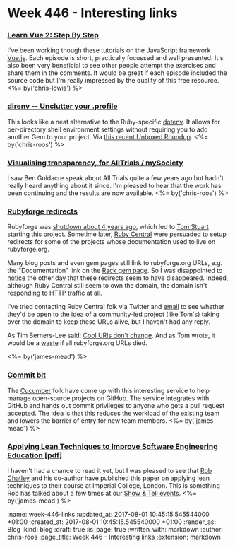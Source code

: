 Week 446 - Interesting links
============================

### [Learn Vue 2: Step By Step](https://laracasts.com/series/learn-vue-2-step-by-step/)

I've been working though these tutorials on the JavaScript framework [Vue.js](https://vuejs.org/). Each episode is short, practically focussed and well presented. It's also been very beneficial to see other people attempt the exercises and share them in the comments. It would be great if each episode included the source code but I'm really impressed by the quality of this free resource. <%= by('chris-lowis') %>

### [direnv -- Unclutter your .profile](https://direnv.net/)

This looks like a neat alternative to the Ruby-specific [dotenv][dotenv]. It allows for per-directory shell environment settings without requiring you to add another Gem to your project. Via [this recent Unboxed Roundup][unboxed-roundup]. <%= by('chris-roos') %>

[dotenv]: https://github.com/bkeepers/dotenv
[unboxed-roundup]: https://unboxed.co/blog/unboxed-roundup-our-links-for-w-c-31st-july-2017/


### [Visualising transparency, for AllTrials / mySociety](https://www.mysociety.org/2017/08/02/visualising-transparency-for-alltrials/)

I saw Ben Goldacre speak about All Trials quite a few years ago but hadn't really heard anything about it since. I'm pleased to hear that the work has been continuing and the results are now available. <%= by('chris-roos') %>


### [Rubyforge redirects](https://github.com/tomstuart/rubyforge-redirects)

Rubyforge was [shutdown about 4 years ago][rubyforge-shutdown], which led to [Tom Stuart][] starting this project. Sometime later, [Ruby Central][] were persuaded to setup redirects for some of the projects whose documentation used to live on rubyforge.org.

Many blog posts and even gem pages still link to rubyforge.org URLs, e.g. the "Documentation" link on the [Rack gem page][rack-gem]. So I was disappointed to [notice][copeland-tweet] the other day that these redirects seem to have disappeared. Indeed, although Ruby Central still seem to own the domain, the domain isn't responding to HTTP traffic at all.

I've tried contacting Ruby Central folk via Twitter and [email][ruby-central-email] to see whether they'd be open to the idea of a community-led project (like Tom's) taking over the domain to keep these URLs alive, but I haven't had any reply.

As Tim Berners-Lee said: [Cool URIs don't change][cool-uris]. And as Tom wrote, it would be a [waste][tom-why] if all rubyforge.org URLs died.

<%= by('james-mead') %>

[rubyforge-shutdown]: https://twitter.com/evanphx/status/399552820380053505
[Tom Stuart]: http://codon.com/
[Ruby Central]: http://rubycentral.org/
[rack-gem]: https://rubygems.org/gems/rack/
[copeland-tweet]: https://twitter.com/floehopper/status/889589392335138816
[ruby-central-email]: https://twitter.com/floehopper/status/889589392335138816
[cool-uris]: https://www.w3.org/Provider/Style/URI.html
[tom-why]: https://github.com/tomstuart/rubyforge-redirects/blob/0adc031cfb3d0774a4bf77b819b9bf35e153e335/README.md#why


### [Commit bit](https://github.com/cucumber/commitbit)

The [Cucumber][] folk have come up with this interesting service to help manage open-source projects on GitHub. The service integrates with GitHub and hands out commit privileges to anyone who gets a pull request accepted. The idea is that this reduces the workload of the existing team and lowers the barrier of entry for new team members. <%= by('james-mead') %>

[Cucumber]: https://cucumber.io/


### [Applying Lean Techniques to Improve Software Engineering Education [pdf]](https://www.doc.ic.ac.uk/~rbc/papers/icse-seet-17.pdf)

I haven't had a chance to read it yet, but I was pleased to see that [Rob Chatley][] and his co-author have published this paper on applying lean techniques to their course at Imperial College, London. This is something Rob has talked about a few times at our [Show & Tell events][]. <%= by('james-mead') %>

[Show & Tell events]: http://gofreerange.com/show-and-tell-events
[Rob Chatley]: http://chatley.com/


:name: week-446-links
:updated_at: 2017-08-01 10:45:15.545544000 +01:00
:created_at: 2017-08-01 10:45:15.545540000 +01:00
:render_as: Blog
:kind: blog
:draft: true
:is_page: true
:written_with: markdown
:author: chris-roos
:page_title: Week 446 - Interesting links
:extension: markdown
